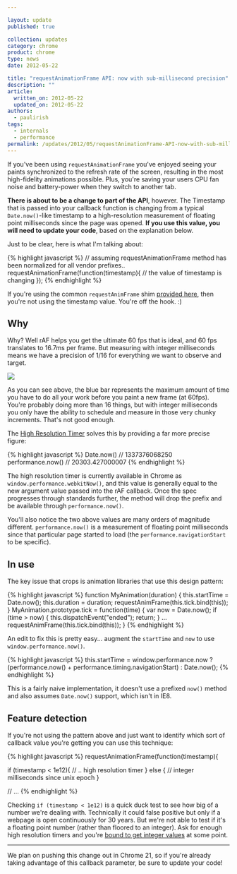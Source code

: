 ```yaml
---

layout: update
published: true

collection: updates
category: chrome
product: chrome
type: news
date: 2012-05-22

title: "requestAnimationFrame API: now with sub-millisecond precision"
description: ""
article:
  written_on: 2012-05-22
  updated_on: 2012-05-22
authors:
  - paulirish
tags:
  - internals
  - performance
permalink: /updates/2012/05/requestAnimationFrame-API-now-with-sub-millisecond-precision.html
---
```

If you've been using `requestAnimationFrame` you've enjoyed seeing your paints synchronized to the refresh rate of the screen, resulting in the most high-fidelity animations possible. Plus, you're saving your users CPU fan noise and battery-power when they switch to another tab.

**There is about to be a change to part of the API**, however. The Timestamp that is passed into your callback function is changing from a typical `Date.now()`-like timestamp to a high-resolution measurement of floating point milliseconds since the page was opened. **If you use this value, you will need to update your code**, based on the explanation below.

Just to be clear, here is what I'm talking about:

{% highlight javascript %}
// assuming requestAnimationFrame method has been normalized for all vendor prefixes..
requestAnimationFrame(function(timestamp){
	// the value of timestamp is changing
});
{% endhighlight %}

If you're using the common `requestAnimFrame` shim [provided here](http://paulirish.com/2011/requestanimationframe-for-smart-animating/), then you're not using the timestamp value. You're off the hook. :)


## Why

Why? Well rAF helps you get the ultimate 60 fps that is ideal, and 60 fps translates to 16.7ms per frame. But measuring with integer milliseconds means we have a precision of 1/16 for everything we want to observe and target.

<img src="https://docs.google.com/spreadsheet/oimg?key=0ArK1Uipy0SbDdHJXSjQwRW1iYzItRG5TMjRfbnNZWFE&oid=1&zx=a3ikc9ylp9j" />

As you can see above, the blue bar represents the maximum amount of time you have to do all your work before you paint a new frame (at 60fps). You're probably doing more than 16 things, but with integer milliseconds you only have the ability to schedule and measure in those very chunky increments. That's not good enough.


The [High Resolution Timer](http://dvcs.w3.org/hg/webperf/raw-file/tip/specs/HighResolutionTime/Overview.html) solves this by providing a far more precise figure:

{% highlight javascript %}
Date.now()         //  1337376068250
performance.now()  //  20303.427000007
{% endhighlight %}

The high resolution timer is currently available in Chrome as `window.performance.webkitNow()`, and this value is generally equal to the new argument value passed into the rAF callback. Once the spec progresses through standards further, the method will drop the prefix and be available through `performance.now()`.

You'll also notice the two above values are many orders of magnitude different. `performance.now()` is a measurement of floating point milliseconds since that particular page started to load (the `performance.navigationStart` to be specific).

## In use

The key issue that crops is animation libraries that use this design pattern:

{% highlight javascript %}
function MyAnimation(duration) {
   this.startTime = Date.now();
   this.duration = duration;
   requestAnimFrame(this.tick.bind(this));
}
MyAnimation.prototype.tick = function(time) {
   var now = Date.now();
   if (time > now) {
     this.dispatchEvent("ended");
     return;
   }
    ...
  requestAnimFrame(this.tick.bind(this));
}
{% endhighlight %}

An edit to fix this is pretty easy... augment the `startTime` and `now` to use `window.performance.now()`.

{% highlight javascript %}
this.startTime = window.performance.now ?
                 (performance.now() + performance.timing.navigationStart) :
                 Date.now();
{% endhighlight %}

This is a fairly naive implementation, it doesn't use a prefixed `now()` method and also assumes `Date.now()` support, which isn't in IE8.


## Feature detection

If you're not using the pattern above and just want to identify which sort of callback value you're getting you can use this technique:

{% highlight javascript %}
requestAnimationFrame(function(timestamp){

  if (timestamp < 1e12){
      // .. high resolution timer
  } else {
      // integer milliseconds since unix epoch
  }

  // ...
{% endhighlight %}

Checking `if (timestamp < 1e12)` is a quick duck test to see how big of a number we're dealing with. Technically it could false positive but only if a webpage is open continuously for 30 years. But we're not able to test if it's a floating point number (rather than floored to an integer). Ask for enough high resolution timers and you're [bound to get integer values](http://jsfiddle.net/xYKW6/3/) at some point.


<hr>

We plan on pushing this change out in Chrome 21, so if you're already taking advantage of this callback parameter, be sure to update your code!
